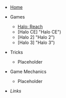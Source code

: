<!-- _sidebar.md -->
- [Home](/#/ "Home")

- Games
    - [Halo: Reach](checkpoints/health-regen.md "Halo: Reach")
    - [Halo CE] "Halo CE")
    - [Halo 2] "Halo 2")
    - [Halo 3] "Halo 3")


- Tricks
    - Placeholder

- Game Mechanics
    - Placeholder

- *Links*


